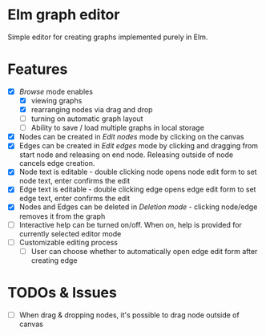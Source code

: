 # Elm graph editor

Simple editor for creating graphs implemented purely in Elm.

# Features
- [x] *Browse* mode enables
    - [x] viewing graphs
    - [x] rearranging nodes via drag and drop
    - [ ] turning on automatic graph layout
    - [ ] Ability to save / load multiple graphs in local storage
- [x] Nodes can be created in *Edit nodes* mode by clicking on the canvas
- [x] Edges can be created in *Edit edges* mode by clicking and dragging from start node and releasing on end node. Releasing outside of node cancels edge creation.
- [x] Node text is editable - double clicking node opens node edit form to set node text, enter confirms the edit
- [x] Edge text is editable - double clicking edge opens edge edit form to set edge text, enter confirms the edit
- [x] Nodes and Edges can be deleted in *Deletion mode* - clicking node/edge removes it from the graph
- [ ] Interactive help can be turned on/off. When on, help is provided for currently selected editor mode
- [ ] Customizable editing process
    - [ ] User can choose whether to automatically open edge edit form after creating edge

# TODOs & Issues
- [ ] When drag & dropping nodes, it's possible to drag node outside of canvas
